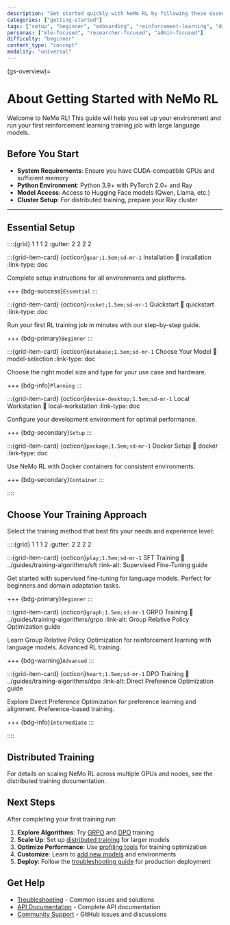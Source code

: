 ```yaml
---
description: "Get started quickly with NeMo RL by following these essential setup steps and choosing the right training approach for your reinforcement learning needs"
categories: ["getting-started"]
tags: ["setup", "beginner", "onboarding", "reinforcement-learning", "distributed", "training-algorithms"]
personas: ["mle-focused", "researcher-focused", "admin-focused"]
difficulty: "beginner"
content_type: "concept"
modality: "universal"
---
```


(gs-overview)=
# About Getting Started with NeMo RL

Welcome to NeMo RL! This guide will help you set up your environment and run your first reinforcement learning training job with large language models.

## Before You Start

- **System Requirements**: Ensure you have CUDA-compatible GPUs and sufficient memory
- **Python Environment**: Python 3.9+ with PyTorch 2.0+ and Ray
- **Model Access**: Access to Hugging Face models (Qwen, Llama, etc.)
- **Cluster Setup**: For distributed training, prepare your Ray cluster

---

## Essential Setup

::::{grid} 1 1 1 2
:gutter: 2 2 2 2

:::{grid-item-card} {octicon}`gear;1.5em;sd-mr-1` Installation
:link: installation
:link-type: doc

Complete setup instructions for all environments and platforms.

+++
{bdg-success}`Essential`
:::

:::{grid-item-card} {octicon}`rocket;1.5em;sd-mr-1` Quickstart
:link: quickstart
:link-type: doc

Run your first RL training job in minutes with our step-by-step guide.

+++
{bdg-primary}`Beginner`
:::

:::{grid-item-card} {octicon}`database;1.5em;sd-mr-1` Choose Your Model
:link: model-selection
:link-type: doc

Choose the right model size and type for your use case and hardware.

+++
{bdg-info}`Planning`
:::

:::{grid-item-card} {octicon}`device-desktop;1.5em;sd-mr-1` Local Workstation
:link: local-workstation
:link-type: doc

Configure your development environment for optimal performance.

+++
{bdg-secondary}`Setup`
:::

:::{grid-item-card} {octicon}`package;1.5em;sd-mr-1` Docker Setup
:link: docker
:link-type: doc

Use NeMo RL with Docker containers for consistent environments.

+++
{bdg-secondary}`Container`
:::

::::

## Choose Your Training Approach

Select the training method that best fits your needs and experience level:

::::{grid} 1 1 1 2
:gutter: 2 2 2 2

:::{grid-item-card} {octicon}`play;1.5em;sd-mr-1` SFT Training
:link: ../guides/training-algorithms/sft
:link-alt: Supervised Fine-Tuning guide

Get started with supervised fine-tuning for language models. Perfect for beginners and domain adaptation tasks.

+++
{bdg-primary}`Beginner`
:::

:::{grid-item-card} {octicon}`graph;1.5em;sd-mr-1` GRPO Training
:link: ../guides/training-algorithms/grpo
:link-alt: Group Relative Policy Optimization guide

Learn Group Relative Policy Optimization for reinforcement learning with language models. Advanced RL training.

+++
{bdg-warning}`Advanced`
:::

:::{grid-item-card} {octicon}`heart;1.5em;sd-mr-1` DPO Training
:link: ../guides/training-algorithms/dpo
:link-alt: Direct Preference Optimization guide

Explore Direct Preference Optimization for preference learning and alignment. Preference-based training.

+++
{bdg-info}`Intermediate`
:::

::::

## Distributed Training

For details on scaling NeMo RL across multiple GPUs and nodes, see the distributed training documentation.

## Next Steps

After completing your first training run:

1. **Explore Algorithms**: Try [GRPO](../guides/training-algorithms/grpo) and [DPO](../guides/training-algorithms/dpo) training
2. **Scale Up**: Set up [distributed training](cluster.md) for larger models
3. **Optimize Performance**: Use [profiling tools](../development/nsys-profiling) for training optimization
4. **Customize**: Learn to [add new models](../guides/model-development/adding-new-models) and environments
5. **Deploy**: Follow the [troubleshooting guide](../guides/troubleshooting) for production deployment

## Get Help

- [Troubleshooting](../guides/troubleshooting) - Common issues and solutions
- [API Documentation](../apidocs/index) - Complete API documentation
- [Community Support](https://github.com/NVIDIA/NeMo-RL/issues) - GitHub issues and discussions

